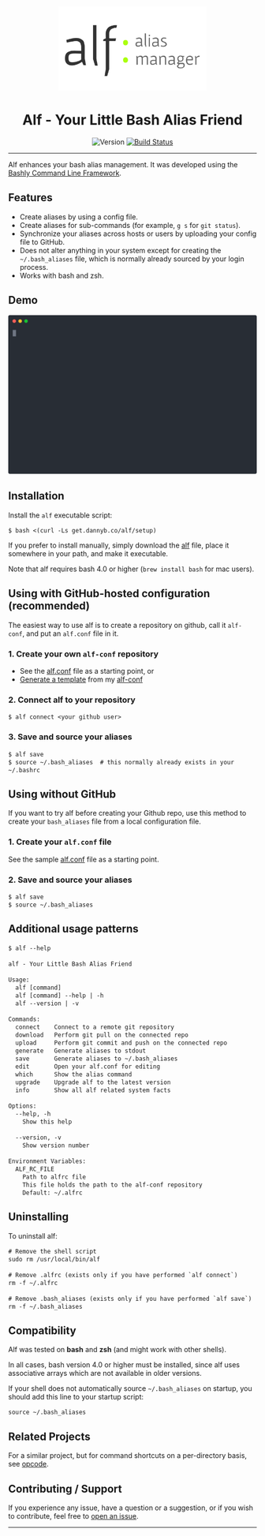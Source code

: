 <div align='center'>
<img src='alf-logo.svg' width=300>

Alf - Your Little Bash Alias Friend
==================================================

![Version](https://img.shields.io/badge/version-0.4.8-blue.svg)
[![Build Status](https://github.com/DannyBen/alf/workflows/Test/badge.svg)](https://github.com/DannyBen/alf/actions?query=workflow%3ATest)

</div>

---

Alf enhances your bash alias management. It was developed using the
[Bashly Command Line Framework][bashly].

Features
--------------------------------------------------

- Create aliases by using a config file.
- Create aliases for sub-commands (for example, `g s` for `git status`).
- Synchronize your aliases across hosts or users by uploading your 
  config file to GitHub.
- Does not alter anything in your system except for creating the
  `~/.bash_aliases` file, which is normally already sourced by your login
  process.
- Works with bash and zsh.

Demo
--------------------------------------------------

![Demo](/demo/cast.svg)


Installation
--------------------------------------------------

Install the `alf` executable script:

    $ bash <(curl -Ls get.dannyb.co/alf/setup)

If you prefer to install manually, simply download the [alf](/alf) file,
place it somewhere in your path, and make it executable.

Note that alf requires bash 4.0 or higher (`brew install bash` for mac users).


Using with GitHub-hosted configuration (recommended)
--------------------------------------------------

The easiest way to use alf is to create a repository on github, call it 
`alf-conf`, and put an `alf.conf` file in it.

### 1. Create your own `alf-conf` repository  

- See the [alf.conf](alf.conf) file as a starting point, or
- [Generate a template][template] from my [alf-conf][conf]

### 2. Connect alf to your repository

```shell
$ alf connect <your github user>
```

### 3. Save and source your aliases

```shell
$ alf save
$ source ~/.bash_aliases  # this normally already exists in your ~/.bashrc
```


Using without GitHub
--------------------------------------------------

If you want to try alf before creating your Github repo, use this method to
create your `bash_aliases` file from a local configuration file.

### 1. Create your `alf.conf` file

See the sample [alf.conf](alf.conf) file as a starting point.

### 2. Save and source your aliases

    $ alf save
    $ source ~/.bash_aliases


Additional usage patterns
--------------------------------------------------

```
$ alf --help

alf - Your Little Bash Alias Friend

Usage:
  alf [command]
  alf [command] --help | -h
  alf --version | -v

Commands:
  connect    Connect to a remote git repository
  download   Perform git pull on the connected repo
  upload     Perform git commit and push on the connected repo
  generate   Generate aliases to stdout
  save       Generate aliases to ~/.bash_aliases
  edit       Open your alf.conf for editing
  which      Show the alias command
  upgrade    Upgrade alf to the latest version
  info       Show all alf related system facts

Options:
  --help, -h
    Show this help

  --version, -v
    Show version number

Environment Variables:
  ALF_RC_FILE
    Path to alfrc file
    This file holds the path to the alf-conf repository
    Default: ~/.alfrc
```


Uninstalling
--------------------------------------------------

To uninstall alf:

```shell
# Remove the shell script
sudo rm /usr/local/bin/alf

# Remove .alfrc (exists only if you have performed `alf connect`)
rm -f ~/.alfrc

# Remove .bash_aliases (exists only if you have performed `alf save`)
rm -f ~/.bash_aliases
```


Compatibility
--------------------------------------------------

Alf was tested on **bash** and **zsh** (and might work with other shells).

In all cases, bash version 4.0 or higher must be installed, since alf uses
associative arrays which are not available in older versions.

If your shell does not automatically source `~/.bash_aliases` on startup, you
should add this line to your startup script:

```shell
source ~/.bash_aliases
```


Related Projects
--------------------------------------------------

For a similar project, but for command shortcuts on a per-directory basis, 
see [opcode][opcode].


Contributing / Support
--------------------------------------------------

If you experience any issue, have a question or a suggestion, or if you wish
to contribute, feel free to [open an issue][issues].

---

[issues]: https://github.com/DannyBen/alf/issues
[conf]: https://github.com/DannyBen/alf-conf
[template]: https://github.com/DannyBen/alf-conf/generate
[opcode]: https://github.com/DannyBen/opcode
[bashly]: https://github.com/dannyben/bashly
